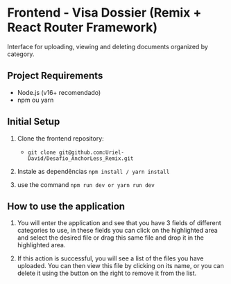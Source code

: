 # Frontend - Visa Dossier (Remix + React Router Framework)

Interface for uploading, viewing and deleting documents organized by category.

## Project Requirements

- Node.js (v16+ recomendado)
- npm ou yarn

## Initial Setup

1. Clone the frontend repository:
    - `git clone git@github.com:Uriel-David/Desafio_AnchorLess_Remix.git`

2. Instale as dependências `npm install / yarn install`

3. use the command `npm run dev or yarn run dev`

## How to use the application

1. You will enter the application and see that you have 3 fields of different categories to use, in these fields you can click on the highlighted area and select the desired file or drag this same file and drop it in the highlighted area.

2. If this action is successful, you will see a list of the files you have uploaded. You can then view this file by clicking on its name, or you can delete it using the button on the right to remove it from the list.
